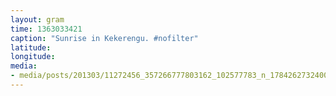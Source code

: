 ```yaml
---
layout: gram
time: 1363033421
caption: "Sunrise in Kekerengu. #nofilter"
latitude: 
longitude: 
media:
- media/posts/201303/11272456_357266777803162_102577783_n_17842627324000351.jpg
---
```


